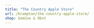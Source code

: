 ```yaml
---
title: "The Country Apple Store"
url: /brampton/the-country-apple-store/
shop: Gemüse & Obst
---
```

